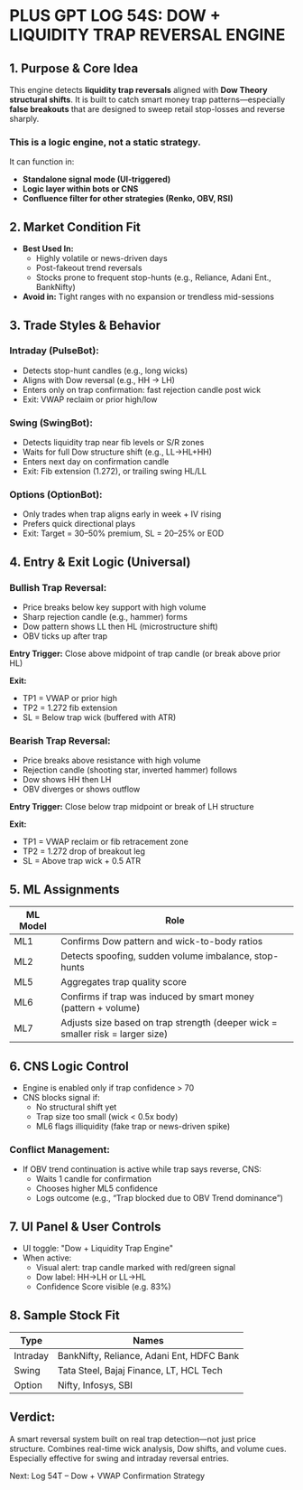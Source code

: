 # PLUS GPT LOG 54S: DOW + LIQUIDITY TRAP REVERSAL ENGINE

## 1. Purpose & Core Idea
This engine detects **liquidity trap reversals** aligned with **Dow Theory structural shifts**. It is built to catch smart money trap patterns—especially **false breakouts** that are designed to sweep retail stop-losses and reverse sharply.

### This is a logic engine, not a static strategy.
It can function in:
- **Standalone signal mode (UI-triggered)**
- **Logic layer within bots or CNS**
- **Confluence filter for other strategies (Renko, OBV, RSI)**

## 2. Market Condition Fit
- **Best Used In:**
  - Highly volatile or news-driven days
  - Post-fakeout trend reversals
  - Stocks prone to frequent stop-hunts (e.g., Reliance, Adani Ent., BankNifty)
- **Avoid in:** Tight ranges with no expansion or trendless mid-sessions

## 3. Trade Styles & Behavior

### Intraday (PulseBot):
- Detects stop-hunt candles (e.g., long wicks)
- Aligns with Dow reversal (e.g., HH → LH)
- Enters only on trap confirmation: fast rejection candle post wick
- Exit: VWAP reclaim or prior high/low

### Swing (SwingBot):
- Detects liquidity trap near fib levels or S/R zones
- Waits for full Dow structure shift (e.g., LL→HL+HH)
- Enters next day on confirmation candle
- Exit: Fib extension (1.272), or trailing swing HL/LL

### Options (OptionBot):
- Only trades when trap aligns early in week + IV rising
- Prefers quick directional plays
- Exit: Target = 30–50% premium, SL = 20–25% or EOD

## 4. Entry & Exit Logic (Universal)

### Bullish Trap Reversal:
- Price breaks below key support with high volume
- Sharp rejection candle (e.g., hammer) forms
- Dow pattern shows LL then HL (microstructure shift)
- OBV ticks up after trap

**Entry Trigger:** Close above midpoint of trap candle (or break above prior HL)

**Exit:**
- TP1 = VWAP or prior high
- TP2 = 1.272 fib extension
- SL = Below trap wick (buffered with ATR)

### Bearish Trap Reversal:
- Price breaks above resistance with high volume
- Rejection candle (shooting star, inverted hammer) follows
- Dow shows HH then LH
- OBV diverges or shows outflow

**Entry Trigger:** Close below trap midpoint or break of LH structure

**Exit:**
- TP1 = VWAP reclaim or fib retracement zone
- TP2 = 1.272 drop of breakout leg
- SL = Above trap wick + 0.5 ATR

## 5. ML Assignments
| ML Model | Role |
|----------|------|
| ML1 | Confirms Dow pattern and wick-to-body ratios |
| ML2 | Detects spoofing, sudden volume imbalance, stop-hunts |
| ML5 | Aggregates trap quality score |
| ML6 | Confirms if trap was induced by smart money (pattern + volume) |
| ML7 | Adjusts size based on trap strength (deeper wick = smaller risk = larger size) |

## 6. CNS Logic Control
- Engine is enabled only if trap confidence > 70
- CNS blocks signal if:
  - No structural shift yet
  - Trap size too small (wick < 0.5x body)
  - ML6 flags illiquidity (fake trap or news-driven spike)

### Conflict Management:
- If OBV trend continuation is active while trap says reverse, CNS:
  - Waits 1 candle for confirmation
  - Chooses higher ML5 confidence
  - Logs outcome (e.g., “Trap blocked due to OBV Trend dominance”)

## 7. UI Panel & User Controls
- UI toggle: "Dow + Liquidity Trap Engine"
- When active:
  - Visual alert: trap candle marked with red/green signal
  - Dow label: HH→LH or LL→HL
  - Confidence Score visible (e.g. 83%)

## 8. Sample Stock Fit
| Type | Names |
|------|-------|
| Intraday | BankNifty, Reliance, Adani Ent, HDFC Bank |
| Swing | Tata Steel, Bajaj Finance, LT, HCL Tech |
| Option | Nifty, Infosys, SBI |

## Verdict:
A smart reversal system built on real trap detection—not just price structure. Combines real-time wick analysis, Dow shifts, and volume cues. Especially effective for swing and intraday reversal entries.

Next: Log 54T – Dow + VWAP Confirmation Strategy
